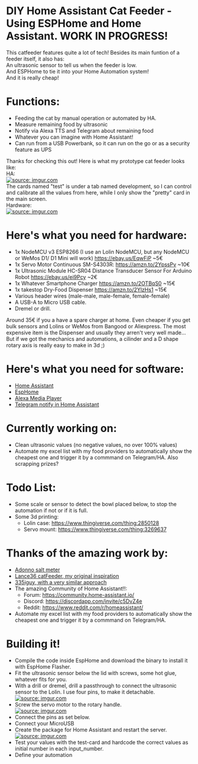 # DIY Home Assistant Cat Feeder - Using ESPHome and Home Assistant. WORK IN PROGRESS!
This catfeeder features quite a lot of tech! Besides its main funtion of a feeder itself, it also has:<br>
An ultrasonic sensor to tell us when the feeder is low.<br>
And ESPHome to tie it into your Home Automation system!<br>
And it is really cheap!

# Functions:
* Feeding the cat by manual operation or automated by HA.
* Measure remaining food by ultrasonic
* Notify via Alexa TTS and Telegram about remaining food
* Whatever you can imagine with Home Assistant!
* Can run from a USB Powerbank, so it can run on the go or as a security feature as UPS


Thanks for checking this out! Here is what my prototype cat feeder looks like: <br>
HA: <br>
<a href="https://imgur.com/Kehp6hD"><img src="https://imgur.com/Kehp6hD.jpg" title="source: imgur.com" /></a> <br>
The cards named "test" is under a tab named development, so I can control and calibrate all the values from here, while I only show the "pretty" card in the main screen. <br>
Hardware:<br>
<a href="https://imgur.com/kGHy0tY"><img src="https://imgur.com/kGHy0tY.jpg" title="source: imgur.com" /></a><br>

# Here's what you need for hardware:
-  1x NodeMCU v3 ESP8266 (I use an Lolin NodeMCU, but any NodeMCU or WeMos D1/ D1 Mini will work) https://ebay.us/EqwFiP ~5€
-  1x Servo Motor Continuous SM-S4303R: https://amzn.to/2YpssPv ~10€
-  1x Ultrasonic Module HC-SR04 Distance Transducer Sensor For Arduino Robot  https://ebay.us/ei9Pcy ~2€
-  1x Whatever Smartphone Charger https://amzn.to/2OTBqS0 ~15€
-  1x takestop Dry-Food Dispenser https://amzn.to/2YlzHs1 ~15€
-  Various header wires (male-male, male-female, female-female)
-  A USB-A to Micro USB cable.
-  Dremel or drill.

Around 35€ if you a have a spare charger at home. Even cheaper if you get bulk sensors and Lolins or WeMos from Bangood or Aliexpress. The most expensive item is the Dispenser and usually they arren't very well made... But if we got the mechanics and automations, a cilinder and a D shape rotary axis is really easy to make in 3d ;)

# Here's what you need for software:
-  <a href=https://www.home-assistant.io/>Home Assistant</a>
-  <a href=https://www.home-assistant.io/>EspHome</a>
-  <a href=https://github.com/custom-components/alexa_media_player> Alexa Media Player </a>
-  <a href=https://www.home-assistant.io/integrations/telegram/> Telegram notify in Home Assistant </a>

# Currently working on:
* Clean ultrasonic values (no negative values, no over 100% values)
* Automate my excel list with my food providers to automatically show the cheapest one and trigger it by a commmand on Telegram/HA. Also scrapping prizes?

# Todo List:
* Some scale or sensor to detect the bowl placed below, to stop the automation if not or if it is full.
* Some 3d printing:
  * Lolin case: https://www.thingiverse.com/thing:2850128
  * Servo mount: https://www.thingiverse.com/thing:3269637


# Thanks of the amazing work by:
* <a href=https://adonno.com/salt-level-sensor/>Adonno salt meter</a> 
* <a href=https://github.com/lance36/catFeeder/blob/master/catFeeder.ino>Lance36 catFeeder, my original inspiration</a> 
* <a href=https://github.com/335iguy/diy-multisensor-cat-feeder>335iguy, with a very similar approach</a> 
* The amazing Community of Home Assistant!!:
  * Forum: https://community.home-assistant.io/
  * Discord: https://discordapp.com/invite/c5DvZ4e
  * Reddit: https://www.reddit.com/r/homeassistant/
* Automate my excel list with my food providers to automatically show the cheapest one and trigger it by a commmand on Telegram/HA.

# Building it!
* Compile the code inside EspHome and download the binary to install it with EspHome Flasher.
* Fit the ultrasonic sensor below the lid with screws, some hot glue, whatever fits for you.
* With a drill or dremel, drill a passthrough to connect the ultrasonic sensor to the Lolin. I use four pins, to make it detachable.<br>
<a href="https://imgur.com/5NPo7WZ"><img src="https://imgur.com/5NPo7WZ.jpg" title="source: imgur.com" /></a><br>
* Screw the servo motor to the rotary handle.<br>
<a href="https://imgur.com/yUB9Slp"><img src="https://imgur.com/yUB9Slp.jpg" title="source: imgur.com" /></a><br>
* Connect the pins as set below.
* Connect your MicroUSB 
* Create the package for Home Assistant and restart the server.<br>
<a href="https://imgur.com/FNGvack"><img src="https://i.imgur.com/FNGvack.png" title="source: imgur.com" /></a> <br>
* Test your values with the test-card and hardcode the correct values as initial number in each input_number.<br>
* Define your automation<br>
